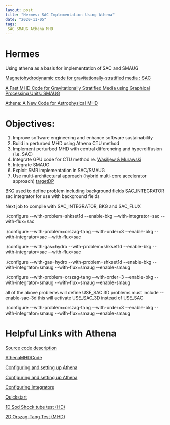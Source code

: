 ```yaml
---
layout: post
title: "Hermes: SAC Implementation Using Athena"
date: "2020-11-05"
tags:
 SAC SMAUG Athena MHD
---
```





# Hermes
Using athena as a basis for implementation of SAC and SMAUG


[Magnetohydrodynamic code for gravitationally-stratified media : SAC](http://adsabs.harvard.edu/abs/2008A%26A...486..655S)

[A Fast MHD Code for Gravitationally Stratified Media using Graphical Processing Units: SMAUG](http://eprints.whiterose.ac.uk/86864/)

[Athena: A New Code for Astrophysical MHD](http://arxiv.org/abs/0804.0402)

Objectives:
===========

1.  Improve software engineering and enhance software sustainability
2.  Build in perturbed MHD using Athena CTU method
3.  Implement perturbed MHD with central differencing and hyperdiffusion (i.e. SAC)
4.  Integrate GPU code for CTU method re. [Wasiljew & Murawski](http://kft.umcs.lublin.pl/kmur/download/papers/2013/Wasiljew_Murawski_2013.pdf)
5.  Integrate SMAUG
6.  Exploit SMR implementation in SAC/SMAUG
7.  Use multi-architectural approach (hybrid multi-core accelerator approach) [targetDP](http://arxiv.org/abs/1405.6162)




BKG  used to define problem including background fields
SAC_INTEGRATOR   sac integrator for use with background fields

Next job to compile with SAC_INTEGRATOR, BKG and SAC_FLUX

./configure --with-problem=shkset1d --enable-bkg --with-integrator=sac --with-flux=sac

./configure  --with-problem=orszag-tang --with-order=3 --enable-bkg --with-integrator=sac --with-flux=sac

./configure --with-gas=hydro --with-problem=shkset1d  --enable-bkg --with-integrator=sac --with-flux=sac

./configure --with-gas=hydro --with-problem=shkset1d  --enable-bkg --with-integrator=smaug --with-flux=smaug --enable-smaug

./configure --with-problem=orszag-tang --with-order=3 --enable-bkg --with-integrator=smaug --with-flux=smaug --enable-smaug

all of the above problems will define USE_SAC  3D problems must include --enable-sac-3d  this will activate USE_SAC_3D instead of USE_SAC

./configure --with-problem=orszag-tang --with-order=3 --enable-bkg --with-integrator=smaug --with-flux=smaug --enable-smaug

Helpful Links with Athena
=========================

[Source code description](http://www.astro.princeton.edu/~jstone/Athena/doxygen/html.with_source/annotated.html)

[AthenaMHDCode](https://princetonuniversity.github.io/Athena-Cversion/)

[Configuring and setting up Athena](https://trac.princeton.edu/Athena/wiki/AthenaDocsUGConfigure)

[Configuring and setting up Athena](https://princetonuniversity.github.io/Athena-Cversion/AthenaDocsUGConfigure)

[Configuring Integrators](https://princetonuniversity.github.io/Athena-Cversion/AthenaDocsUGInt)

[Quickstart](https://princetonuniversity.github.io/Athena-Cversion/AthenaDocsTutQuickStart)

[1D Sod Shock tube test (HD)](https://princetonuniversity.github.io/Athena-Cversion/AthenaDocsTutSod)

[2D Orszag-Tang Test (MHD)](https://princetonuniversity.github.io/Athena-Cversion/AthenaDocsTutOT1)

